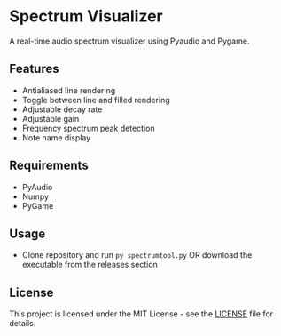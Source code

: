 # Spectrum Visualizer

A real-time audio spectrum visualizer using Pyaudio and Pygame.

## Features

- Antialiased line rendering
- Toggle between line and filled rendering
- Adjustable decay rate
- Adjustable gain
- Frequency spectrum peak detection
- Note name display

## Requirements

- PyAudio
- Numpy 
- PyGame

## Usage

- Clone repository and run `py spectrumtool.py`  OR download the executable from the releases section

## License

This project is licensed under the MIT License - see the [LICENSE](LICENSE) file for details.
